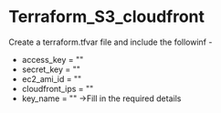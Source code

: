 # Terraform_S3_cloudfront

Create a terraform.tfvar file and include the followinf -

* access_key = ""
* secret_key = ""
* ec2_ami_id = ""
* cloudfront_ips = ""
* key_name = ""
->Fill in the required details
